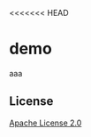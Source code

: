 <<<<<<< HEAD
# demo
aaa


## License

[Apache License 2.0](http://www.apache.org/licenses/LICENSE-2.0)
